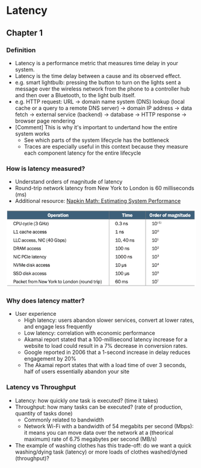 # Latency

## Chapter 1

### Definition

- Latency is a performance metric that measures time delay in your system.
- Latency is the time delay between a cause and its observed effect.
- e.g. smart lightbulb: pressing the button to turn on the lights sent a message over the wireless network from the phone to a controller hub and then over a Bluetooth, to the light bulb itself.
- e.g. HTTP request: URL -> domain name system (DNS) lookup (local cache or a query to a remote DNS server) -> domain IP address -> data fetch -> external service (backend) -> database -> HTTP response -> browser page rendering
- [Comment] This is why it's important to undertand how the entire system works
  - See which parts of the system lifecycle has the bottleneck
  - Traces are especially useful in this context because they measure each component latency for the entire lifecycle

### How is latency measured?

- Understand orders of magnitude of latency
- Round-trip network latency from New York to London is 60 milliseconds (ms)
- Additional resource: [Napkin Math: Estimating System Performance](https://www.youtube.com/watch?v=IxkSlnrRFqc&t=1s)

![](images/001.png)

### Why does latency matter?

- User experience
  - High latency: users abandon slower services, convert at lower rates, and engage less frequently
  - Low latency: correlation with economic performance
  - Akamai report stated that a 100-millisecond latency increase for a website to load could result in a 7% decrease in conversion rates.
  - Google reported in 2006 that a 1-second increase in delay reduces engagement by 20%
  - The Akamai report states that with a load time of over 3 seconds, half of users essentially abandon your site

### Latency vs Throughput

- Latency: how quickly *one* task is executed? (time it takes)
- Throughput: how many tasks can be executed? (rate of production, quantity of tasks done)
  - Commonly related to bandwidth
  - Network Wi-Fi with a bandwidth of 54 megabits per second (Mbps): it means you can move data over the network at a (theorical maximum) rate of 6.75 megabytes per second (MB/s)
- The example of washing clothes has this trade-off: do we want a quick washing/dying task (latency) or more loads of clothes washed/dyned (throughput)?
